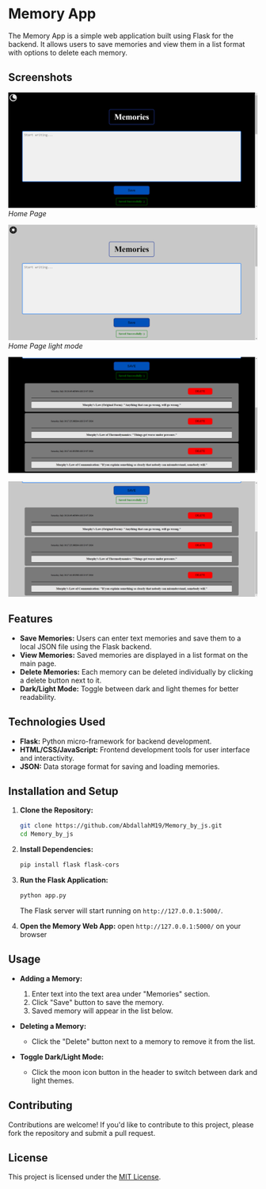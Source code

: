 # Memory App

The Memory App is a simple web application built using Flask for the backend. It allows users to save memories and view them in a list format with options to delete each memory.

## Screenshots

![Home Page](./readmeimgs/bandicam%202024-07-12%2019-22-35-397.jpg)
*Home Page*

![Home Page](./readmeimgs/bandicam%202024-07-12%2019-22-40-505.jpg)
*Home Page light mode*

![save some memory](./readmeimgs/bandicam%202024-07-13%2010-18-21-781.jpg)

![Profile](./readmeimgs/bandicam%202024-07-13%2010-18-37-410.jpg)

## Features

- **Save Memories:** Users can enter text memories and save them to a local JSON file using the Flask backend.
- **View Memories:** Saved memories are displayed in a list format on the main page.
- **Delete Memories:** Each memory can be deleted individually by clicking a delete button next to it.
- **Dark/Light Mode:** Toggle between dark and light themes for better readability.

## Technologies Used

- **Flask:** Python micro-framework for backend development.
- **HTML/CSS/JavaScript:** Frontend development tools for user interface and interactivity.
- **JSON:** Data storage format for saving and loading memories.

## Installation and Setup

1. **Clone the Repository:**
   ```bash
   git clone https://github.com/AbdallahM19/Memory_by_js.git
   cd Memory_by_js
   ```

2. **Install Dependencies:**
   ```bash
   pip install flask flask-cors
   ```

3. **Run the Flask Application:**
   ```bash
   python app.py
   ```
   The Flask server will start running on `http://127.0.0.1:5000/`.

4. **Open the Memory Web App:**
   open `http://127.0.0.1:5000/` on your browser

## Usage

- **Adding a Memory:**
  1. Enter text into the text area under "Memories" section.
  2. Click "Save" button to save the memory.
  3. Saved memory will appear in the list below.

- **Deleting a Memory:**
  - Click the "Delete" button next to a memory to remove it from the list.

- **Toggle Dark/Light Mode:**
  - Click the moon icon button in the header to switch between dark and light themes.

## Contributing

Contributions are welcome! If you'd like to contribute to this project, please fork the repository and submit a pull request.

## License

This project is licensed under the [MIT License](LICENSE).